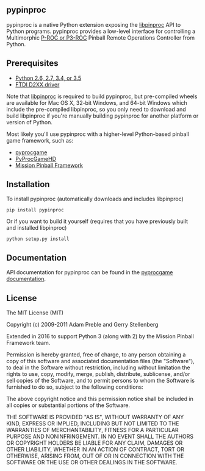 ## pypinproc

pypinproc is a native Python extension exposing the [libpinproc](http://github.com/preble/libpinproc) API to Python
programs. pypinproc provides a low-level interface for controlling a Multimorphic [P-ROC or P3-ROC](http://pinballcontrollers.com/)
Pinball Remote Operations Controller from Python.

## Prerequisites

- [Python 2.6, 2.7, 3.4, or 3.5](http://python.org/)
- [FTDI D2XX driver](http://www.ftdichip.com/Drivers/D2XX.htm)

Note that [libpinproc](http://github.com/preble/libpinproc) is required to build pypinproc, but pre-compiled wheels are
available for Mac OS X, 32-bit Windows, and 64-bit Windows which include the pre-compiled libpinproc, so you only need to
download and build libpinproc if you're manually building pypinproc for another platform or version of Python.

Most likely you'll use pypinproc with a higher-level Python-based pinball game framework, such as:

- [pyprocgame](http://www.pinballcontrollers.com/forum/index.php?board=9.0)
- [PyProcGameHD](http://mjocean.github.io/PyProcGameHD-SkeletonGame/)
- [Mission Pinball Framework](https://missionpinball.com/mpf)

## Installation

To install pypinproc (automatically downloads and includes libpinproc)

    pip install pypinproc

Or if you want to build it yourself (requires that you have previously built and installed libpinproc)

	python setup.py install


## Documentation

API documentation for pypinproc can be found in the [pyprocgame documentation](http://pyprocgame.pindev.org/).

## License

The MIT License (MIT)

Copyright (c) 2009-2011 Adam Preble and Gerry Stellenberg

Extended in 2016 to support Python 3 (along with 2) by the Mission Pinball Framework team.

Permission is hereby granted, free of charge, to any person obtaining a copy of this software and associated
documentation files (the "Software"), to deal in the Software without restriction, including without limitation the
rights to use, copy, modify, merge, publish, distribute, sublicense, and/or sell copies of the Software, and to permit
persons to whom the Software is furnished to do so, subject to the following conditions:

The above copyright notice and this permission notice shall be included in all copies or substantial portions of the
Software.

THE SOFTWARE IS PROVIDED "AS IS", WITHOUT WARRANTY OF ANY KIND, EXPRESS OR IMPLIED, INCLUDING BUT NOT LIMITED TO THE
WARRANTIES OF MERCHANTABILITY, FITNESS FOR A PARTICULAR PURPOSE AND NONINFRINGEMENT. IN NO EVENT SHALL THE AUTHORS OR
COPYRIGHT HOLDERS BE LIABLE FOR ANY CLAIM, DAMAGES OR OTHER LIABILITY, WHETHER IN AN ACTION OF CONTRACT, TORT OR
OTHERWISE, ARISING FROM, OUT OF OR IN CONNECTION WITH THE SOFTWARE OR THE USE OR OTHER DEALINGS IN THE SOFTWARE.